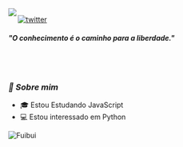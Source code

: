 <img align="left" src="https://orhun.dev/img/crow.png">

[![twitter](https://img.shields.io/badge/-@fuibui-313131?style=flat-square&labelColor=313131&logo=twitter&logoColor=white&color=313131)](https://twitter.com/fuibui)  

<h5>"O conhecimento é o caminho para a liberdade."</h5>

<br><br>
### <i>🎱 Sobre mim</i>

- 🎓 Estou Estudando JavaScript 
- 💻 Estou interessado em Python

<p align="center">
  <img align="left" alt="Fuibui" src="https://github-readme-stats.vercel.app/api?username=fuibui&show_icons=true&theme=radical">
</p>
